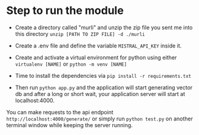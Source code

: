 # Step to run the module 

* Create a directory called "murli" and unzip the zip file you sent me into this directory 
     ```unzip [PATH TO ZIP FILE] -d ./murli``` 

* Create a .env file and define the variable ```MISTRAL_API_KEY``` inside it.

* Create and activate a virtual environment for python using either ```virtualenv [NAME]``` or ```python -m venv [NAME]``` 

* Time to install the dependencies via ```pip install -r requirements.txt```

* Then run ```python app.py``` and the application will start generating vector db and after a long or short wait, your application server will start at localhost:4000. 

You can make requests to the api endpoint ```http://localhost:4000/generate/``` or simply run ```python test.py``` on another terminal window while keeping the server running. 

